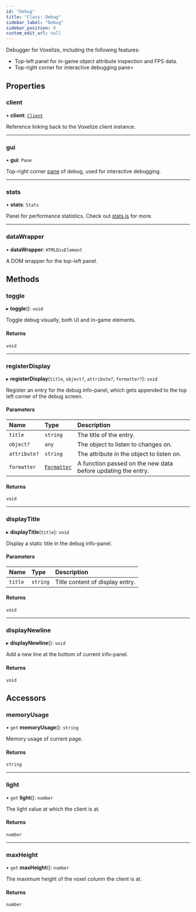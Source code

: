```yaml
---
id: "Debug"
title: "Class: Debug"
sidebar_label: "Debug"
sidebar_position: 0
custom_edit_url: null
---
```


Debugger for Voxelize, including the following features:
- Top-left panel for in-game object attribute inspection and FPS data.
- Top-right corner for interactive debugging pane>

## Properties

### client

• **client**: [`Client`](Client.md)

Reference linking back to the Voxelize client instance.

___

### gui

• **gui**: `Pane`

Top-right corner [pane](https://cocopon.github.io/tweakpane/) of debug,
used for interactive debugging.

___

### stats

• **stats**: `Stats`

Panel for performance statistics. Check out [stats.js](https://github.com/mrdoob/stats.js/) for more.

___

### dataWrapper

• **dataWrapper**: `HTMLDivElement`

A DOM wrapper for the top-left panel.

## Methods

### toggle

▸ **toggle**(): `void`

Toggle debug visually, both UI and in-game elements.

#### Returns

`void`

___

### registerDisplay

▸ **registerDisplay**(`title`, `object?`, `attribute?`, `formatter?`): `void`

Register an entry for the debug info-panel, which gets appended
to the top left corner of the debug screen.

#### Parameters

| Name | Type | Description |
| :------ | :------ | :------ |
| `title` | `string` | The title of the entry. |
| `object?` | `any` | The object to listen to changes on. |
| `attribute?` | `string` | The attribute in the object to listen on. |
| `formatter` | [`Formatter`](../modules.md#formatter-222) | A function passed on the new data before updating the entry. |

#### Returns

`void`

___

### displayTitle

▸ **displayTitle**(`title`): `void`

Display a static title in the debug info-panel.

#### Parameters

| Name | Type | Description |
| :------ | :------ | :------ |
| `title` | `string` | Title content of display entry. |

#### Returns

`void`

___

### displayNewline

▸ **displayNewline**(): `void`

Add a new line at the bottom of current info-panel.

#### Returns

`void`

## Accessors

### memoryUsage

• `get` **memoryUsage**(): `string`

Memory usage of current page.

#### Returns

`string`

___

### light

• `get` **light**(): `number`

The light value at which the client is at.

#### Returns

`number`

___

### maxHeight

• `get` **maxHeight**(): `number`

The maximum height of the voxel column the client is at.

#### Returns

`number`

